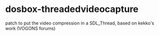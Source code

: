 dosbox-threadedvideocapture
===========================

patch to put the video compression in a SDL_Thread, based on kekko's work (VOGONS forums)
